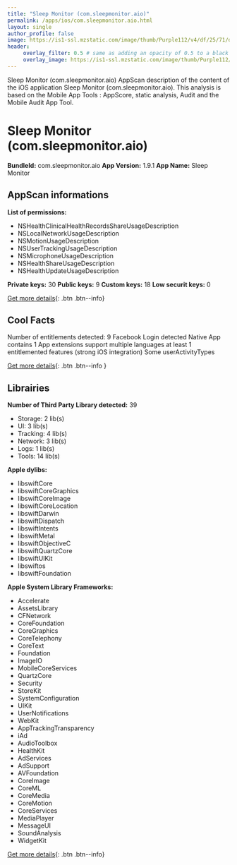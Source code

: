 ```yaml
---
title: "Sleep Monitor (com.sleepmonitor.aio)"
permalink: /apps/ios/com.sleepmonitor.aio.html
layout: single
author_profile: false
image: https://is1-ssl.mzstatic.com/image/thumb/Purple112/v4/df/25/71/df25713b-998e-e484-087a-cb720fc06e1e/AppIcon-0-0-1x_U007emarketing-0-0-0-10-0-0-sRGB-0-0-0-GLES2_U002c0-512MB-85-220-0-0.png/512x512bb.jpg
header: 
     overlay_filter: 0.5 # same as adding an opacity of 0.5 to a black background
     overlay_image: https://is1-ssl.mzstatic.com/image/thumb/Purple112/v4/df/25/71/df25713b-998e-e484-087a-cb720fc06e1e/AppIcon-0-0-1x_U007emarketing-0-0-0-10-0-0-sRGB-0-0-0-GLES2_U002c0-512MB-85-220-0-0.png/512x512bb.jpg
---
```

Sleep Monitor (com.sleepmonitor.aio) AppScan description of the content of the iOS application Sleep Monitor (com.sleepmonitor.aio). This analysis is based on the Mobile App Tools : AppScore, static analysis, Audit and the Mobile Audit App Tool.

# Sleep Monitor (com.sleepmonitor.aio)

**BundleId:** com.sleepmonitor.aio
**App Version:** 1.9.1
**App Name:** Sleep Monitor


## AppScan informations 

**List of permissions:** 
- NSHealthClinicalHealthRecordsShareUsageDescription
- NSLocalNetworkUsageDescription
- NSMotionUsageDescription
- NSUserTrackingUsageDescription
- NSMicrophoneUsageDescription
- NSHealthShareUsageDescription
- NSHealthUpdateUsageDescription
  
  
**Private keys:** 30
**Public keys:** 9
**Custom keys:** 18
**Low securit keys:** 0
  
[Get more details](/pricing.html){: .btn .btn--info}

## Cool Facts

Number of entitlements detected: 9
Facebook Login detected
Native App
contains 1 App extensions
support multiple languages
at least 1 entitlemented features (strong iOS integration)
Some userActivityTypes
  
[Get more details](/pricing.html){: .btn .btn--info }

## Librairies 
**Number of Third Party Library detected:** 39
- Storage: 2 lib(s)
- UI: 3 lib(s)
- Tracking: 4 lib(s)
- Network: 3 lib(s)
- Logs: 1 lib(s)
- Tools: 14 lib(s)


**Apple dylibs:**
- libswiftCore
- libswiftCoreGraphics
- libswiftCoreImage
- libswiftCoreLocation
- libswiftDarwin
- libswiftDispatch
- libswiftIntents
- libswiftMetal
- libswiftObjectiveC
- libswiftQuartzCore
- libswiftUIKit
- libswiftos
- libswiftFoundation


**Apple System Library Frameworks:**
- Accelerate
- AssetsLibrary
- CFNetwork
- CoreFoundation
- CoreGraphics
- CoreTelephony
- CoreText
- Foundation
- ImageIO
- MobileCoreServices
- QuartzCore
- Security
- StoreKit
- SystemConfiguration
- UIKit
- UserNotifications
- WebKit
- AppTrackingTransparency
- iAd
- AudioToolbox
- HealthKit
- AdServices
- AdSupport
- AVFoundation
- CoreImage
- CoreML
- CoreMedia
- CoreMotion
- CoreServices
- MediaPlayer
- MessageUI
- SoundAnalysis
- WidgetKit


  
[Get more details](/pricing.html){: .btn .btn--info}

